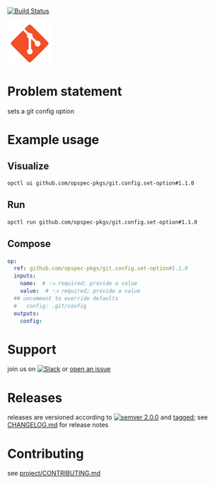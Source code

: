 [![Build Status](https://github.com/opspec-pkgs/git.config.set-option/workflows/build/badge.svg?branch=main)](https://github.com/opspec-pkgs/git.config.set-option/actions?query=workflow%3Abuild+branch%3Amain)

<img src="icon.svg" alt="icon" height="100px">

# Problem statement

sets a git config option

# Example usage

## Visualize

```shell
opctl ui github.com/opspec-pkgs/git.config.set-option#1.1.0
```

## Run

```
opctl run github.com/opspec-pkgs/git.config.set-option#1.1.0
```

## Compose

```yaml
op:
  ref: github.com/opspec-pkgs/git.config.set-option#1.1.0
  inputs:
    name:  # 👈 required; provide a value
    value:  # 👈 required; provide a value
  ## uncomment to override defaults
  #   config: .git/config
  outputs:
    config:
```

# Support

join us on
[![Slack](https://img.shields.io/badge/slack-opctl-E01563.svg)](https://join.slack.com/t/opctl/shared_invite/zt-51zodvjn-Ul_UXfkhqYLWZPQTvNPp5w)
or
[open an issue](https://github.com/opspec-pkgs/git.config.set-option/issues)

# Releases

releases are versioned according to
[![semver 2.0.0](https://img.shields.io/badge/semver-2.0.0-brightgreen.svg)](http://semver.org/spec/v2.0.0.html)
and [tagged](https://git-scm.com/book/en/v2/Git-Basics-Tagging); see
[CHANGELOG.md](CHANGELOG.md) for release notes

# Contributing

see
[project/CONTRIBUTING.md](https://github.com/opspec-pkgs/project/blob/main/CONTRIBUTING.md)
